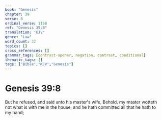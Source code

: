 ```yaml
---
book: "Genesis"
chapter: 39
verse: 8
ordinal_verse: 1158
ref: "Genesis 39:8"
translation: "KJV"
genre: "Law"
word_count: 32
topics: []
cross_references: []
grammar_tags: [contrast-opener, negation, contrast, conditional]
thematic_tags: []
tags: ["Bible","KJV","Genesis"]
---
```


# Genesis 39:8

But he refused, and said unto his master's wife, Behold, my master wotteth not what is with me in the house, and he hath committed all that he hath to my hand;
